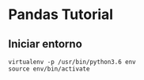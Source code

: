 # Pandas Tutorial

## Iniciar entorno
~~~
virtualenv -p /usr/bin/python3.6 env
source env/bin/activate
~~~
